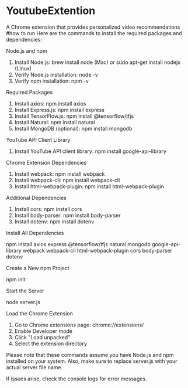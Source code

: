 # YoutubeExtention
A Chrome extension that provides personalized video recommendations
#how to run
Here are the commands to install the required packages and dependencies:

Node.js and npm

1. Install Node.js: brew install node (Mac) or sudo apt-get install nodejs (Linux)
2. Verify Node.js installation: node -v
3. Verify npm installation: npm -v

Required Packages

1. Install axios: npm install axios
2. Install Express.js: npm install express
3. Install TensorFlow.js: npm install @tensorflow/tfjs
4. Install Natural: npm install natural
5. Install MongoDB (optional): npm install mongodb

YouTube API Client Library

1. Install YouTube API client library: npm install google-api-library

Chrome Extension Dependencies

1. Install webpack: npm install webpack
2. Install webpack-cli: npm install webpack-cli
3. Install html-webpack-plugin: npm install html-webpack-plugin

Additional Dependencies

1. Install cors: npm install cors
2. Install body-parser: npm install body-parser
3. Install dotenv: npm install dotenv

Install All Dependencies

npm install axios express @tensorflow/tfjs natural mongodb google-api-library webpack webpack-cli html-webpack-plugin cors body-parser dotenv

Create a New npm Project

npm init

Start the Server

node server.js

Load the Chrome Extension

1. Go to Chrome extensions page: chrome://extensions/
2. Enable Developer mode
3. Click "Load unpacked"
4. Select the extension directory

Please note that these commands assume you have Node.js and npm installed on your system. Also, make sure to replace server.js with your actual server file name.

If issues arise, check the console logs for error messages.
